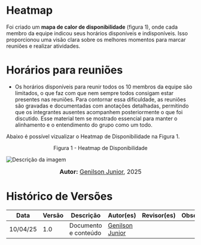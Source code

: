 # Heatmap

Foi criado um **mapa de calor de disponibilidade** (figura 1), onde cada membro da equipe indicou seus horários disponíveis e indisponíveis. Isso proporcionou uma visão clara sobre os melhores momentos para marcar reuniões e realizar atividades.

# Horários para reuniões

<ul> 
<li> Os horários disponíveis para reunir todos os 10 membros da equipe são limitados, o que faz com que nem sempre todos consigam estar presentes nas reuniões. Para contornar essa dificuldade, as reuniões são gravadas e documentadas com anotações detalhadas, permitindo que os integrantes ausentes acompanhem posteriormente o que foi discutido. Esse material tem se mostrado essencial para manter o alinhamento e o entendimento do grupo como um todo. </li>
</ul>

Abaixo é possível vizualizar o Heatmap de Disponibilidade na Figura 1.

<div style="text-align: center">
<p>Figura 1 - Heatmap de Disponibilidade</p>
</div>

![Descrição da imagem](...)

<font size="3"><p style="text-align: center"><b>Autor:</b>  [Genilson Junior](https://github.com/GenilsonJrs), 2025</p></font>

# Histórico de Versões

|Data|Versão|Descrição|Autor(es)|Revisor(es)|Observações|
|----|------|----------|----------|------------|------------|
|10/04/25|1.0|Documento e conteúdo|[Genilson Junior](https://github.com/GenilsonJrs)| | |
